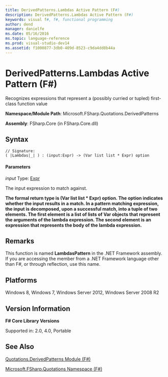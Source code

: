 ```yaml
---
title: DerivedPatterns.Lambdas Active Pattern (F#)
description: DerivedPatterns.Lambdas Active Pattern (F#)
keywords: visual f#, f#, functional programming
author: dend
manager: danielfe
ms.date: 05/16/2016
ms.topic: language-reference
ms.prod: visual-studio-dev14
ms.assetid: f1000877-3db0-409d-8523-c9da4dd8b44a 
---
```


# DerivedPatterns.Lambdas Active Pattern (F#)

Recognizes expressions that represent a (possibly curried or tupled) first-class function value

**Namespace/Module Path**: Microsoft.FSharp.Quotations.DerivedPatterns

**Assembly**: FSharp.Core (in FSharp.Core.dll)


## Syntax

```
// Signature:
( |Lambdas|_| ) : (input:Expr) -> (Var list list * Expr) option
```

#### Parameters
*input*
Type: [Expr](http://msdn.microsoft.com/en-us/library/ed6a2caf-69d4-45c2-ab97-e9b3be9bce65)


The input expression to match against.



**The formal return type is (Var list list &#42; Expr) option. The option indicates whether the input results in a match. In a pattern matching expression, the input is decomposed, upon a successful match, into a tuple of two elements. The first element is a list of lists of Var objects that represent the arguments of the lambda expression. The second element is an expression that represents the body of the lambda expression.**
## Remarks
This function is named **LambdasPattern** in the .NET Framework assembly. If you are accessing the member from a .NET Framework language other than F#, or through reflection, use this name.


## Platforms
Windows 8, Windows 7, Windows Server 2012, Windows Server 2008 R2


## Version Information
**F# Core Library Versions**

Supported in: 2.0, 4.0, Portable




## See Also
[Quotations.DerivedPatterns Module &#40;F&#35;&#41;](Quotations.DerivedPatterns-Module-%5BFSharp%5D.md)

[Microsoft.FSharp.Quotations Namespace &#40;F&#35;&#41;](Microsoft.FSharp.Quotations-Namespace-%5BFSharp%5D.md)

